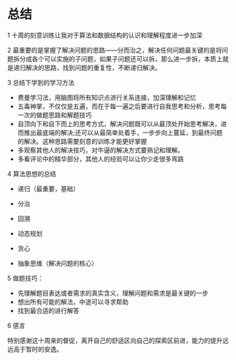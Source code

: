 # 总结



1 十周的刻意训练让我对于算法和数据结构的认识和理解程度进一步加深



2 最重要的是掌握了解决问题的思路——分而治之，解决任何问题最关键的是将问题拆分成各个可以实施的子问题，如果子问题还可以拆，那么进一步拆，本质上就是递归解决的思路，找到问题的重复性，不断递归解决。



3 总结下学到的学习方法

- 费曼学习法，用脑图将所有知识点进行关系连接，加深理解和记忆
- 五毒神掌，不仅仅是五遍，而在于每一遍之后要进行自我思考和分析，思考每一次的做题思路和解题技巧
- 自顶向下和自下而上的思考方式，解决问题既可以从最顶处开始思考解决，进而推出最底端的解决;还可以从最简单处着手，一步步向上蔓延，到最终问题的解决。这种思路需要刻意的训练才能更好掌握
- 多观察其他人的解决技巧，对牛逼的解决方式要熟记和理解。
- 多看评论中的精华部分，其他人的经验可以让你少走很多弯路

4 算法思想的总结

- 递归（最重要，基础）

- 分治

- 回溯

- 动态规划

- 贪心

- 抽象思维（解决问题的核心）


5 做题技巧：

- 先理解题目表达或者需求的真实含义，理解问题和需求是最关键的一步
- 想出所有可能的解法，中途可以寻求帮助
- 找到最合适的进行解答

6 感言

​	特别感谢这十周来的督促，离开自己的舒适区向自己的探索区前进，能力的提升远远高于暂时的安逸。